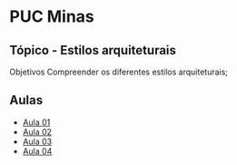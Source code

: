 # PUC Minas

## Tópico - Estilos arquiteturais

Objetivos
  Compreender os diferentes estilos arquiteturais;


## Aulas
  - [Aula 01](./aula-01/readme.md)
  - [Aula 02](./aula-02/readme.md)
  - [Aula 03](./aula-03/readme.md)
  - [Aula 04](./aula-04/readme.md)